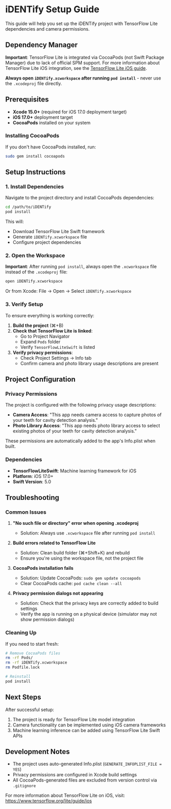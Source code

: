# iDENTify Setup Guide

This guide will help you set up the iDENTify project with TensorFlow Lite dependencies and camera permissions.

## Dependency Manager

**Important**: TensorFlow Lite is integrated via CocoaPods (not Swift Package Manager) due to lack of official SPM support. For more information about TensorFlow Lite iOS integration, see the [TensorFlow Lite iOS guide](https://www.tensorflow.org/lite/guide/ios).

**Always open `iDENTify.xcworkspace` after running `pod install`** - never use the `.xcodeproj` file directly.

## Prerequisites

- **Xcode 15.0+** (required for iOS 17.0 deployment target)
- **iOS 17.0+** deployment target
- **CocoaPods** installed on your system

### Installing CocoaPods

If you don't have CocoaPods installed, run:

```bash
sudo gem install cocoapods
```

## Setup Instructions

### 1. Install Dependencies

Navigate to the project directory and install CocoaPods dependencies:

```bash
cd /path/to/iDENTify
pod install
```

This will:
- Download TensorFlow Lite Swift framework
- Generate `iDENTify.xcworkspace` file
- Configure project dependencies

### 2. Open the Workspace

**Important**: After running `pod install`, always open the `.xcworkspace` file instead of the `.xcodeproj` file:

```bash
open iDENTify.xcworkspace
```

Or from Xcode: File → Open → Select `iDENTify.xcworkspace`

### 3. Verify Setup

To ensure everything is working correctly:

1. **Build the project** (⌘+B)
2. **Check that TensorFlow Lite is linked**:
   - Go to Project Navigator
   - Expand `Pods` folder
   - Verify `TensorFlowLiteSwift` is listed
3. **Verify privacy permissions**:
   - Check Project Settings → Info tab
   - Confirm camera and photo library usage descriptions are present

## Project Configuration

### Privacy Permissions

The project is configured with the following privacy usage descriptions:

- **Camera Access**: "This app needs camera access to capture photos of your teeth for cavity detection analysis."
- **Photo Library Access**: "This app needs photo library access to select existing photos of your teeth for cavity detection analysis."

These permissions are automatically added to the app's Info.plist when built.

### Dependencies

- **TensorFlowLiteSwift**: Machine learning framework for iOS
- **Platform**: iOS 17.0+
- **Swift Version**: 5.0

## Troubleshooting

### Common Issues

1. **"No such file or directory" error when opening .xcodeproj**
   - Solution: Always use `.xcworkspace` file after running `pod install`

2. **Build errors related to TensorFlow Lite**
   - Solution: Clean build folder (⌘+Shift+K) and rebuild
   - Ensure you're using the workspace file, not the project file

3. **CocoaPods installation fails**
   - Solution: Update CocoaPods: `sudo gem update cocoapods`
   - Clear CocoaPods cache: `pod cache clean --all`

4. **Privacy permission dialogs not appearing**
   - Solution: Check that the privacy keys are correctly added to build settings
   - Verify the app is running on a physical device (simulator may not show permission dialogs)

### Cleaning Up

If you need to start fresh:

```bash
# Remove CocoaPods files
rm -rf Pods/
rm -rf iDENTify.xcworkspace
rm Podfile.lock

# Reinstall
pod install
```

## Next Steps

After successful setup:

1. The project is ready for TensorFlow Lite model integration
2. Camera functionality can be implemented using iOS camera frameworks
3. Machine learning inference can be added using TensorFlow Lite Swift APIs

## Development Notes

- The project uses auto-generated Info.plist (`GENERATE_INFOPLIST_FILE = YES`)
- Privacy permissions are configured in Xcode build settings
- All CocoaPods-generated files are excluded from version control via `.gitignore`

For more information about TensorFlow Lite on iOS, visit: https://www.tensorflow.org/lite/guide/ios
